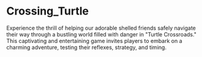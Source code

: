 # Crossing_Turtle
Experience the thrill of helping our adorable shelled friends safely navigate their way through a bustling world filled with danger in "Turtle Crossroads." This captivating and entertaining game invites players to embark on a charming adventure, testing their reflexes, strategy, and timing.
